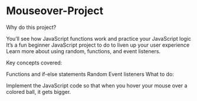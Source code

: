 # Mouseover-Project



Why do this project?

You’ll see how JavaScript functions work and practice your JavaScript logic
It’s a fun beginner JavaScript project to do to liven up your user experience
Learn more about using random, functions, and event listeners.

Key concepts covered:

Functions and if-else statements
Random
Event listeners
What to do:

Implement the JavaScript code so that when you hover your mouse over a colored ball, it gets bigger.
